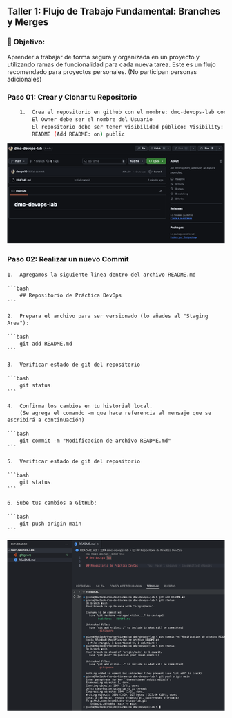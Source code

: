## Taller 1: Flujo de Trabajo Fundamental: Branches y Merges

### 📌 Objetivo: 

Aprender a trabajar de forma segura y organizada en un proyecto y utilizando ramas de
funcionalidad para cada nueva tarea. Este es un flujo recomendado para proyectos personales.
(No participan personas adicionales)


### Paso 01: Crear y Clonar tu Repositorio

```bash
    1.  Crea el repositorio en github con el nombre: dmc-devops-lab con las siguientes características:
        El Owner debe ser el nombre del Usuario
        El repositorio debe ser tener visibilidad público: Visibility: Se debe habilitar la creación de 
        README (Add README: on) public
```

<p align="center">
  <img src="./img/lab-01/answer-01.png" alt="answer-01" width="800">
</p>


### Paso 02: Realizar un nuevo Commit

    1.  Agregamos la siguiente linea dentro del archivo README.md

    ```bash
        ## Repositorio de Práctica DevOps
    ```

    2.  Prepara el archivo para ser versionado (lo añades al "Staging Area"):

    ```bash
        git add README.md
    ```

    3.  Verificar estado de git del repositorio

    ```bash
        git status
    ```

    4.  Confirma los cambios en tu historial local. 
        (Se agrega el comando -m que hace referencia al mensaje que se escribirá a continuación)

    ```bash
        git commit -m "Modificacion de archivo README.md"
    ```

    5.  Verificar estado de git del repositorio

    ```bash
        git status
    ```

    6. Sube tus cambios a GitHub:

    ```bash
        git push origin main
    ```

<p align="center">
  <img src="./img/lab-01/answer-02.png" alt="answer-02" width="800">
</p>
